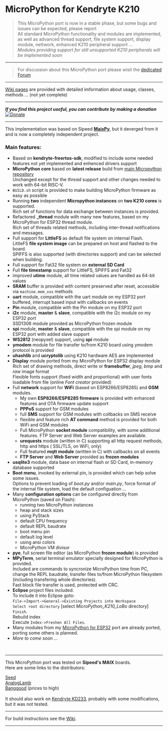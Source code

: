 # MicroPython for Kendryte K210


> This MicroPython port is now in a stable phase, but some bugs and issues can be expected, please report<br>
> All standard MicroPython functionality and modules are implemented, as well as advanced thread support, file system support, display module, nettwork, enhanced K210 peripheral support ...<br>
> *Modules providing support for still unsupported K210 peripherals will be implemented soon*
> 

***

> For discussion about this MicroPython port please wisit the [dedicated Forum](https://loboris.eu/forum/forumdisplay.php?fid=17)

***

[Wiki pages](https://github.com/loboris/MicroPython_K210_LoBo/wiki) are provided with detailed imformation about usage, classes, methods ... (not yet complete)

***

_**If you find this project useful, you can contribute by making a donation**_[![Donate](https://img.shields.io/badge/Donate-PayPal-green.svg)](https://www.paypal.me/BLovosevic)

***

This implementation was based on Sipeed [**MaixPy**](https://github.com/sipeed/MaixPy), but it deverged from it and is now a completely independent project.<br>

### Main features:

* Based on **kendryte-freertos-sdk**, modified to include some needed features not yet implemented and enhenced drivers support
* **MicroPython core** based on **latest release** build from [main Micropython repository](https://github.com/micropython/micropython)<br>Unchanged except for the *thread* support and other changes needed to work with 64-bit RISC-V.
* `BUILD.sh` script is provided to make building MicroPython firmware as easy as possible
* Running **two** independent **Micropython instances** on **two K210 cores** is supported.<br>Rich set of functions for data exchange between instances is provided.
* Refactored **_thread** module with many new features, based on my MicroPython for ESP32 thread module.<br>
Rich set of threads related methods, including inter-thread notifications and messages.
* Full support for **LittleFS** as default file system on internal Flash.<br>
LittleFS **file system image** can be prepared on host and flashed to the board.<br>
SPIFFS is also supported (with directories support) and can be selected when building.
* Full support for Fat32 file system on **external SD Card**
* Full **file timestamp** support for LittleFS, SPIFFS and Fat32
* improved **utime** module, all time related values are handled as 64-bit values
* **SRAM** buffer is provided with content preserved after reset, accessible via `machine.mem_xxx` methods
* **uart** module, compatible with the uart module on my ESP32 port<br>buffered, interrupt based input with callbacks on events
* **Pin** module, compatible with the Pin module on my ESP32 port
* **i2c** module, **master** & **slave**, compatible with the i2c module on my ESP32 port<br>SSD1306 module provided as MicroPython frozen module
* **spi** module, **master** & **slave**, compatible with the spi module on my ESP32 port with added slave support
* **WS2812** (neopyxel) support, using **spi** module
* **ymodem** module for file transfer to/from K210 board using ymodem protocol is provided
* **uhashlib** and **ucryptolib** using K210 hardware AES are implemented
* **Display** module ported from my MicroPython for ESP32 display module<br>Rich set of drawing methods, direct write or **framebuffer**, *jpeg*, *bmp* and *raw* image format<br>Flexible fonts support (fixed width and proportional) with user fonts loadable from file (online *Font creator* provided)
* Full **network** support for **WiFi** (based on ESP8266/ESP8285) and **GSM** modules.
  * My own **ESP8266/ESP8285 firmware** is provided with enhanced features and OTA firmware update support
  * **PPPoS** support for GSM modules
  * full **SMS** support for GSM modules with collbacks on SMS receive
  * flexible and feature rich **AT command** method is provided for both WiFi and GSM modules
  * Full MicroPython **socket module** compatibility, with some additional features. FTP Server and Web Server examples are available.
  * **urequests** module (written in C) supporting all http request methods, http and https ( SSL/TLS, on WiFi, only)
  * Full featured **mqtt module** (written in C) with callbacks on all events
  * **FTP Server** and **Web Server** provided as **frozen modules**
* **usqlite3** module, data base on internal flash or SD Card, in-memory database supported
* **Boot menu**, invoked by external pin, is provided which can help solve some issues.<br>Options to prevent loading of *boot.py* and/or *main.py*, force format of the internal file system, load the default configuation ...
* Many **configuration options** can be configured directly from MicroPython (saved on Flash):
  * running two MicroPython instances
  * heap and stack sizes
  * using PyStack
  * default CPU frequency
  * default REPL baudrate
  * boot menu pin
  * default log level
  * using ansi colors
  * MicroPython VM divisor
* **pye**, full screen file editor (as MicroPython **frozen module**) is provided
* **MPyTerm**, serial terminal emulator specially designed for MicroPython is provided.<br>
Included are commands to syncronize MicroPython time from PC, change the REPL baudrate, transfer files to/from MicroPython filesystem (including transfering whole directories).<br>Fast block file transfer is used, protected with CRC.
* **Eclipse** project files included.<br>To include it into Eclipse goto:<br> `File->Import->General->Existing Projects into Workspace`<br>`Select root directory` [select *MicroPython_K210_LoBo* directory]<br>`Finish`.<br>Rebuild index<br>Execute `Index->Freshen All Files`.
* Many modules from my [MicroPython for ESP32](https://github.com/loboris/MicroPython_ESP32_psRAM_LoBo/wiki) port are already ported, porting some others is planned.
* _More to come soon ..._

<br>

***

This MicroPython port was tested on **Sipeed's MAIX** boards.<br>
Here are some links to the distributors:

[Seed](https://www.seeedstudio.com/sipeed)<br>
[AnalogLamb](https://www.analoglamb.com/product/sipeed-maix-bit-for-risc-v-aiiot-with-lcdcamera-development-board/)<br>
[Banggood](https://www.banggood.com/search/sipeed.html?sbc=1) (prices to high)<br><br>
It should also work on [Kendryte KD233](https://www.analoglamb.com/product/dual-core-risc-v-64bit-k210-ai-board-kendryte-kd233/), probably with some modifications, but it was not tested.

---

For build instructions see the [Wiki](https://github.com/loboris/MicroPython_K210_LoBo/wiki/build).

---
